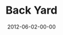 ---
layout: message
category: message
series: "The Backyard Gospel"
title: "Back Yard"
date: 2012-06-02-00-00
message_id: 731
audio: "http://s3.amazonaws.com/crossroads-media/messages/audio/backyardgospel_02.mp3"
audio-duration: "44:10"
program: "http://s3.amazonaws.com/crossroads-media/documents/06_02-03_12Program.pdf"
description: "Kirk Perry talks about how to live out our faith in the workplace."
video: "http://s3.amazonaws.com/crossroads-media/messages/video/backyardgospel_02.mp4"
video-duration: "44:16"
video-image: "http://s3.amazonaws.com/crossroads-media/images/backyardgospel_02_still.jpg"
tag: 
 - kirk-perry
 - gospel
 - evangelism
 - program
 - workplace
explicit: false
---